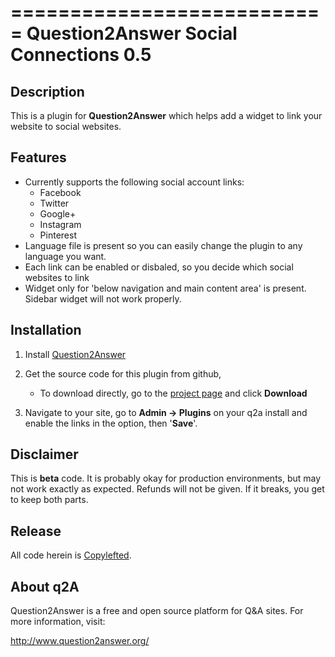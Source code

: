 ===========================
Question2Answer Social Connections 0.5
===========================

Description
-----------
This is a plugin for **Question2Answer** which helps add a widget to link your website to social websites. 

Features
--------
- Currently supports the following social account links:
  - Facebook
  - Twitter
  - Google+
  - Instagram
  - Pinterest
- Language file is present so you can easily change the plugin to any language you want.
- Each link can be enabled or disbaled, so you decide which social websites to link
- Widget only for 'below navigation and main content area' is present. Sidebar widget will not work properly.

Installation
------------
1. Install [Question2Answer]
1. Get the source code for this plugin from github,
   - To download directly, go to the [project page] and click **Download**

1. Navigate to your site, go to **Admin -> Plugins** on your q2a install and enable the links in the option, then '**Save**'.

Disclaimer
----------
This is **beta** code.  It is probably okay for production environments, but may not work exactly as expected.  Refunds will not be given.  If it breaks, you get to keep both parts.

Release
-------
All code herein is [Copylefted].

About q2A
---------
Question2Answer is a free and open source platform for Q&A sites. For more information, visit:

http://www.question2answer.org/


[Copylefted]: http://en.wikipedia.org/wiki/Copyleft
[project page]: https://github.com/gurjyot/Social-Connections
[Question2Answer]: http://www.question2answer.org/install.php
